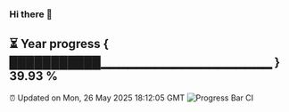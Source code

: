 ### Hi there 👋
⏳ Year progress { ███████████▁▁▁▁▁▁▁▁▁▁▁▁▁▁▁▁▁▁▁ } 39.93 %
---
⏰ Updated on Mon, 26 May 2025 18:12:05 GMT
![Progress Bar CI](https://github.com/Moyi321/Moyi321/workflows/Progress%20Bar%20CI/badge.svg)

